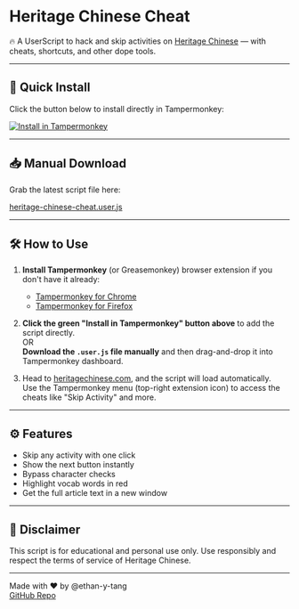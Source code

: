 # Heritage Chinese Cheat

🔥 A UserScript to hack and skip activities on [Heritage Chinese](https://heritagechinese.com) — with cheats, shortcuts, and other dope tools.

---

## 🚀 Quick Install

Click the button below to install directly in Tampermonkey:

[![Install in Tampermonkey](https://img.shields.io/badge/Install-Tampermonkey-brightgreen?style=for-the-badge&logo=tampermonkey)](https://raw.githubusercontent.com/yourusername/heritage-chinese-cheat/main/heritage-chinese-cheat.user.js)

---

## 📥 Manual Download

Grab the latest script file here:

[heritage-chinese-cheat.user.js](https://raw.githubusercontent.com/yourusername/heritage-chinese-cheat/main/heritage-chinese-cheat.user.js)

---

## 🛠 How to Use

1. **Install Tampermonkey** (or Greasemonkey) browser extension if you don't have it already:  
   - [Tampermonkey for Chrome](https://tampermonkey.net/?ext=dhdg&browser=chrome)  
   - [Tampermonkey for Firefox](https://tampermonkey.net/?ext=dhdg&browser=firefox)

2. **Click the green "Install in Tampermonkey" button above** to add the script directly.  
   OR  
   **Download the `.user.js` file manually** and then drag-and-drop it into Tampermonkey dashboard.

3. Head to [heritagechinese.com](https://heritagechinese.com), and the script will load automatically.  
   Use the Tampermonkey menu (top-right extension icon) to access the cheats like "Skip Activity" and more.

---

## ⚙️ Features

- Skip any activity with one click  
- Show the next button instantly  
- Bypass character checks  
- Highlight vocab words in red  
- Get the full article text in a new window  

---

## 📢 Disclaimer

This script is for educational and personal use only. Use responsibly and respect the terms of service of Heritage Chinese.

---

Made with ❤️ by @ethan-y-tang  
[GitHub Repo](https://github.com/yourusername/heritage-chinese-cheat)
